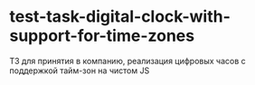# test-task-digital-clock-with-support-for-time-zones

ТЗ для принятия в компанию, реализация цифровых часов с поддержкой тайм-зон на чистом JS
